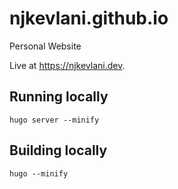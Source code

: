 # njkevlani.github.io
Personal Website

Live at https://njkevlani.dev.

## Running locally

```shell
hugo server --minify
```

## Building locally

```shell
hugo --minify
```

